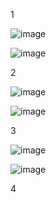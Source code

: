 1


![image](https://github.com/user-attachments/assets/0cca08ec-5afa-428c-8de4-5c7a00d844be)


![image](https://github.com/user-attachments/assets/440bf7b9-721a-4382-bdb6-5099b45f08aa)



2


![image](https://github.com/user-attachments/assets/33a3ab67-7094-49a4-94c8-681e5ed877c7)



![image](https://github.com/user-attachments/assets/c84e4837-ee3c-4492-b829-db85419992fd)



3


![image](https://github.com/user-attachments/assets/a8711523-13db-4ea5-b722-4ba322b69c8e)


![image](https://github.com/user-attachments/assets/963134ec-14ad-4a18-a465-15eb9eb3733b)



4


